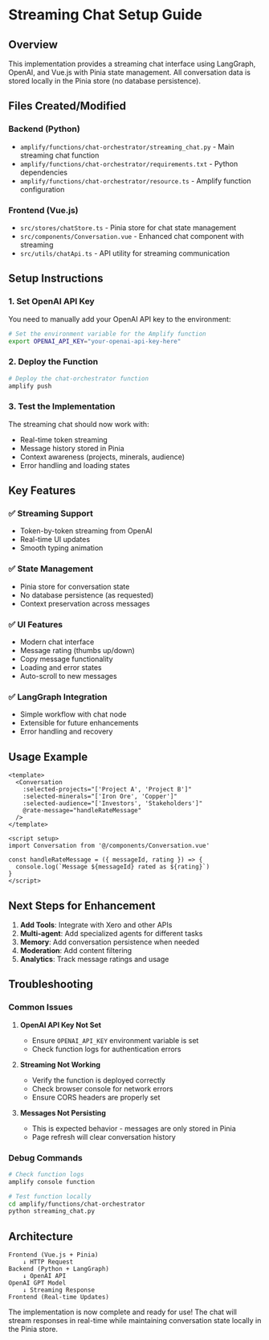 # Streaming Chat Setup Guide

## Overview
This implementation provides a streaming chat interface using LangGraph, OpenAI, and Vue.js with Pinia state management. All conversation data is stored locally in the Pinia store (no database persistence).

## Files Created/Modified

### Backend (Python)
- `amplify/functions/chat-orchestrator/streaming_chat.py` - Main streaming chat function
- `amplify/functions/chat-orchestrator/requirements.txt` - Python dependencies
- `amplify/functions/chat-orchestrator/resource.ts` - Amplify function configuration

### Frontend (Vue.js)
- `src/stores/chatStore.ts` - Pinia store for chat state management
- `src/components/Conversation.vue` - Enhanced chat component with streaming
- `src/utils/chatApi.ts` - API utility for streaming communication

## Setup Instructions

### 1. Set OpenAI API Key
You need to manually add your OpenAI API key to the environment:

```bash
# Set the environment variable for the Amplify function
export OPENAI_API_KEY="your-openai-api-key-here"
```

### 2. Deploy the Function
```bash
# Deploy the chat-orchestrator function
amplify push
```

### 3. Test the Implementation
The streaming chat should now work with:
- Real-time token streaming
- Message history stored in Pinia
- Context awareness (projects, minerals, audience)
- Error handling and loading states

## Key Features

### ✅ Streaming Support
- Token-by-token streaming from OpenAI
- Real-time UI updates
- Smooth typing animation

### ✅ State Management
- Pinia store for conversation state
- No database persistence (as requested)
- Context preservation across messages

### ✅ UI Features
- Modern chat interface
- Message rating (thumbs up/down)
- Copy message functionality
- Loading and error states
- Auto-scroll to new messages

### ✅ LangGraph Integration
- Simple workflow with chat node
- Extensible for future enhancements
- Error handling and recovery

## Usage Example

```vue
<template>
  <Conversation 
    :selected-projects="['Project A', 'Project B']"
    :selected-minerals="['Iron Ore', 'Copper']"
    :selected-audience="['Investors', 'Stakeholders']"
    @rate-message="handleRateMessage"
  />
</template>

<script setup>
import Conversation from '@/components/Conversation.vue'

const handleRateMessage = ({ messageId, rating }) => {
  console.log(`Message ${messageId} rated as ${rating}`)
}
</script>
```

## Next Steps for Enhancement

1. **Add Tools**: Integrate with Xero and other APIs
2. **Multi-agent**: Add specialized agents for different tasks
3. **Memory**: Add conversation persistence when needed
4. **Moderation**: Add content filtering
5. **Analytics**: Track message ratings and usage

## Troubleshooting

### Common Issues

1. **OpenAI API Key Not Set**
   - Ensure `OPENAI_API_KEY` environment variable is set
   - Check function logs for authentication errors

2. **Streaming Not Working**
   - Verify the function is deployed correctly
   - Check browser console for network errors
   - Ensure CORS headers are properly set

3. **Messages Not Persisting**
   - This is expected behavior - messages are only stored in Pinia
   - Page refresh will clear conversation history

### Debug Commands

```bash
# Check function logs
amplify console function

# Test function locally
cd amplify/functions/chat-orchestrator
python streaming_chat.py
```

## Architecture

```
Frontend (Vue.js + Pinia)
    ↓ HTTP Request
Backend (Python + LangGraph)
    ↓ OpenAI API
OpenAI GPT Model
    ↓ Streaming Response
Frontend (Real-time Updates)
```

The implementation is now complete and ready for use! The chat will stream responses in real-time while maintaining conversation state locally in the Pinia store. 